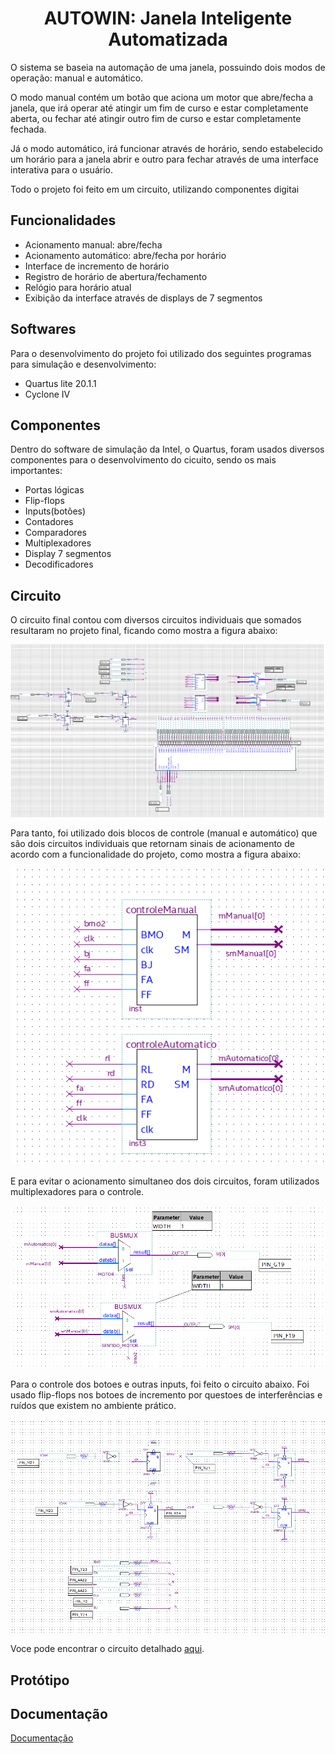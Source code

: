 
<h1 align="center">AUTOWIN: Janela Inteligente Automatizada</h1>

O sistema se baseia na automação de uma janela, possuindo dois modos de operação: manual e automático. 

O modo manual contém um botão que aciona um motor que abre/fecha a janela, que irá operar até atingir um fim de curso e estar completamente aberta, ou fechar até atingir outro fim de curso e estar completamente fechada.

Já o modo automático, irá funcionar através de horário, sendo estabelecido um horário para a janela abrir e outro para fechar através de uma interface interativa para o usuário.


Todo o projeto foi feito em um circuito, utilizando componentes digitai



## Funcionalidades

- Acionamento manual: abre/fecha 
- Acionamento automático: abre/fecha por horário
- Interface de incremento de horário
- Registro de horário de abertura/fechamento
- Relógio para horário atual
- Exibição da interface através de displays de 7 segmentos



## Softwares 
Para o desenvolvimento do projeto foi utilizado dos seguintes programas para simulação e desenvolvimento:
- Quartus lite 20.1.1
- Cyclone IV
## Componentes 
Dentro do software de simulação da Intel, o Quartus, foram usados diversos componentes para o desenvolvimento do cicuito, sendo os mais importantes:
- Portas lógicas 
- Flip-flops
- Inputs(botões)
- Contadores
- Comparadores
- Multiplexadores
- Display 7 segmentos
- Decodificadores

## Circuito

O circuito final contou com diversos circuitos individuais que somados resultaram no projeto final, ficando como mostra a figura abaixo:

<p align="center">
  <img src="https://github.com/williangrleme/AutoWin/raw/main/imgs/geral.png" alt="Imagem">
</p>

Para tanto, foi utilizado dois blocos de controle (manual e automático) que são dois circuitos individuais que retornam sinais de acionamento de acordo com a funcionalidade do projeto, como mostra a figura abaixo:

<p align="center">
  <img src="https://github.com/williangrleme/AutoWin/blob/main/imgs/controles.png" alt="Imagem">
</p>

E para evitar o acionamento simultaneo dos dois circuitos, foram utilizados multiplexadores para o controle.

<p align="center">
  <img src="https://github.com/williangrleme/AutoWin/blob/main/imgs/multplex.png" alt="Imagem">
</p>

Para o controle dos botoes e outras inputs, foi feito o circuito abaixo.
Foi usado flip-flops nos botoes de incremento por questoes de interferências e ruídos que existem no ambiente prático.

<p align="center">
  <img src="https://github.com/williangrleme/AutoWin/blob/main/imgs/input.png" alt="Imagem">
</p>

Voce pode encontrar o circuito detalhado [aqui](https://github.com/williangrleme/AutoWin/tree/main/Circuito_AutoWin).







## Protótipo
## Documentação

[Documentação](https://github.com/williangrleme/AutoWin/blob/main/Documenta%C3%A7%C3%A3o.pdf)

